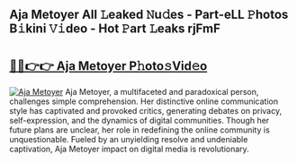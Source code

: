 ## Aja Metoyer All 𝙻eaked 𝙽u𝚍es - Part-eLL 𝙿hotos B𝚒kini 𝚅𝚒deo - Hot 𝙿art 𝙻eaks rjFmF

# <h2><a href="http://ld1h7hz.urlbe.top/?page=Aja+Metoyer">🔗🔗👉👉 Aja Metoyer P𝚑oto𝚜Vid𝚎o</a></h2>

[![Aja Metoyer](https://i.imgur.com/eBuTRDB.gif)](http://ld1h7hz.urlbe.top/?page=Aja+Metoyer)
Aja Metoyer, a multifaceted and paradoxical person, challenges simple comprehension. Her distinctive online communication style has captivated and provoked critics, generating debates on privacy, self-expression, and the dynamics of digital communities. Though her future plans are unclear, her role in redefining the online community is unquestionable. Fueled by an unyielding resolve and undeniable captivation, Aja Metoyer impact on digital media is revolutionary.
